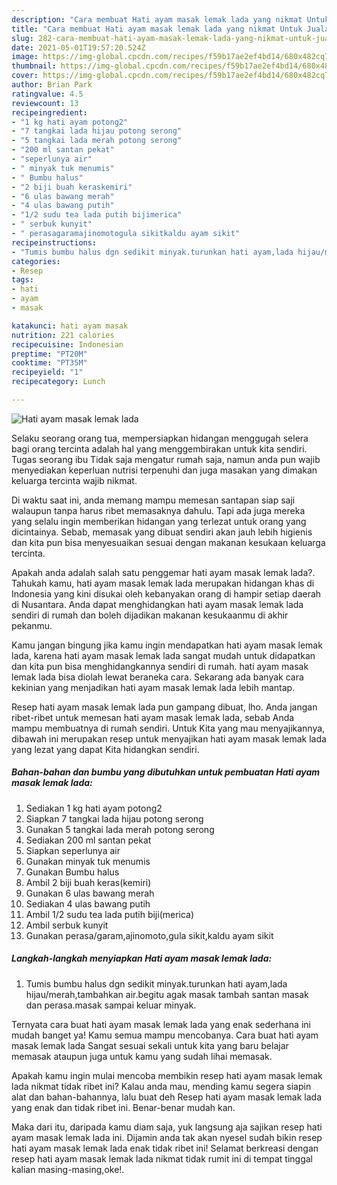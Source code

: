```yaml
---
description: "Cara membuat Hati ayam masak lemak lada yang nikmat Untuk Jualan"
title: "Cara membuat Hati ayam masak lemak lada yang nikmat Untuk Jualan"
slug: 282-cara-membuat-hati-ayam-masak-lemak-lada-yang-nikmat-untuk-jualan
date: 2021-05-01T19:57:20.524Z
image: https://img-global.cpcdn.com/recipes/f59b17ae2ef4bd14/680x482cq70/hati-ayam-masak-lemak-lada-foto-resep-utama.jpg
thumbnail: https://img-global.cpcdn.com/recipes/f59b17ae2ef4bd14/680x482cq70/hati-ayam-masak-lemak-lada-foto-resep-utama.jpg
cover: https://img-global.cpcdn.com/recipes/f59b17ae2ef4bd14/680x482cq70/hati-ayam-masak-lemak-lada-foto-resep-utama.jpg
author: Brian Park
ratingvalue: 4.5
reviewcount: 13
recipeingredient:
- "1 kg hati ayam potong2"
- "7 tangkai lada hijau potong serong"
- "5 tangkai lada merah potong serong"
- "200 ml santan pekat"
- "seperlunya air"
- " minyak tuk menumis"
- " Bumbu halus"
- "2 biji buah keraskemiri"
- "6 ulas bawang merah"
- "4 ulas bawang putih"
- "1/2 sudu tea lada putih bijimerica"
- " serbuk kunyit"
- " perasagaramajinomotogula sikitkaldu ayam sikit"
recipeinstructions:
- "Tumis bumbu halus dgn sedikit minyak.turunkan hati ayam,lada hijau/merah,tambahkan air.begitu agak masak tambah santan masak dan perasa.masak sampai keluar minyak."
categories:
- Resep
tags:
- hati
- ayam
- masak

katakunci: hati ayam masak 
nutrition: 221 calories
recipecuisine: Indonesian
preptime: "PT20M"
cooktime: "PT35M"
recipeyield: "1"
recipecategory: Lunch

---
```



![Hati ayam masak lemak lada](https://img-global.cpcdn.com/recipes/f59b17ae2ef4bd14/680x482cq70/hati-ayam-masak-lemak-lada-foto-resep-utama.jpg)

Selaku seorang orang tua, mempersiapkan hidangan menggugah selera bagi orang tercinta adalah hal yang menggembirakan untuk kita sendiri. Tugas seorang ibu Tidak saja mengatur rumah saja, namun anda pun wajib menyediakan keperluan nutrisi terpenuhi dan juga masakan yang dimakan keluarga tercinta wajib nikmat.

Di waktu  saat ini, anda memang mampu memesan santapan siap saji walaupun tanpa harus ribet memasaknya dahulu. Tapi ada juga mereka yang selalu ingin memberikan hidangan yang terlezat untuk orang yang dicintainya. Sebab, memasak yang dibuat sendiri akan jauh lebih higienis dan kita pun bisa menyesuaikan sesuai dengan makanan kesukaan keluarga tercinta. 



Apakah anda adalah salah satu penggemar hati ayam masak lemak lada?. Tahukah kamu, hati ayam masak lemak lada merupakan hidangan khas di Indonesia yang kini disukai oleh kebanyakan orang di hampir setiap daerah di Nusantara. Anda dapat menghidangkan hati ayam masak lemak lada sendiri di rumah dan boleh dijadikan makanan kesukaanmu di akhir pekanmu.

Kamu jangan bingung jika kamu ingin mendapatkan hati ayam masak lemak lada, karena hati ayam masak lemak lada sangat mudah untuk didapatkan dan kita pun bisa menghidangkannya sendiri di rumah. hati ayam masak lemak lada bisa diolah lewat beraneka cara. Sekarang ada banyak cara kekinian yang menjadikan hati ayam masak lemak lada lebih mantap.

Resep hati ayam masak lemak lada pun gampang dibuat, lho. Anda jangan ribet-ribet untuk memesan hati ayam masak lemak lada, sebab Anda mampu membuatnya di rumah sendiri. Untuk Kita yang mau menyajikannya, dibawah ini merupakan resep untuk menyajikan hati ayam masak lemak lada yang lezat yang dapat Kita hidangkan sendiri.

<!--inarticleads1-->

##### Bahan-bahan dan bumbu yang dibutuhkan untuk pembuatan Hati ayam masak lemak lada:

1. Sediakan 1 kg hati ayam potong2
1. Siapkan 7 tangkai lada hijau potong serong
1. Gunakan 5 tangkai lada merah potong serong
1. Sediakan 200 ml santan pekat
1. Siapkan seperlunya air
1. Gunakan  minyak tuk menumis
1. Gunakan  Bumbu halus
1. Ambil 2 biji buah keras(kemiri)
1. Gunakan 6 ulas bawang merah
1. Sediakan 4 ulas bawang putih
1. Ambil 1/2 sudu tea lada putih biji(merica)
1. Ambil  serbuk kunyit
1. Gunakan  perasa/garam,ajinomoto,gula sikit,kaldu ayam sikit




<!--inarticleads2-->

##### Langkah-langkah menyiapkan Hati ayam masak lemak lada:

1. Tumis bumbu halus dgn sedikit minyak.turunkan hati ayam,lada hijau/merah,tambahkan air.begitu agak masak tambah santan masak dan perasa.masak sampai keluar minyak.




Ternyata cara buat hati ayam masak lemak lada yang enak sederhana ini mudah banget ya! Kamu semua mampu mencobanya. Cara buat hati ayam masak lemak lada Sangat sesuai sekali untuk kita yang baru belajar memasak ataupun juga untuk kamu yang sudah lihai memasak.

Apakah kamu ingin mulai mencoba membikin resep hati ayam masak lemak lada nikmat tidak ribet ini? Kalau anda mau, mending kamu segera siapin alat dan bahan-bahannya, lalu buat deh Resep hati ayam masak lemak lada yang enak dan tidak ribet ini. Benar-benar mudah kan. 

Maka dari itu, daripada kamu diam saja, yuk langsung aja sajikan resep hati ayam masak lemak lada ini. Dijamin anda tak akan nyesel sudah bikin resep hati ayam masak lemak lada enak tidak ribet ini! Selamat berkreasi dengan resep hati ayam masak lemak lada nikmat tidak rumit ini di tempat tinggal kalian masing-masing,oke!.

